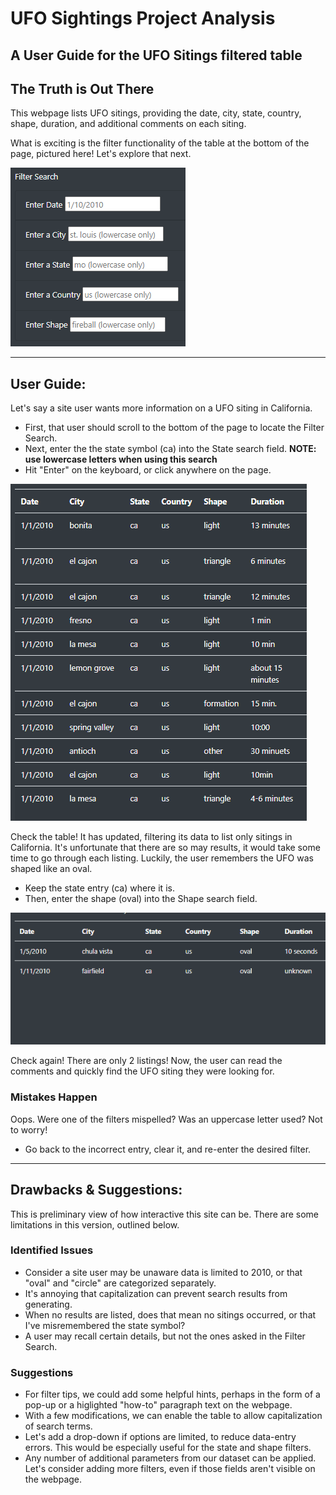 # UFO Sightings Project Analysis
A User Guide for the UFO Sitings filtered table
---------

## The Truth is Out There
This webpage lists UFO sitings, providing the date, city, state, country, shape, duration, and additional comments on each siting.

What is exciting is the filter functionality of the table at the bottom of the page, pictured here! Let's explore that next. 

![Filter Search](https://github.com/emilymcdaniel/UFOs/blob/main/static/images/Filter%20Search.PNG?raw=true)

----

## User Guide:
Let's say a site user wants more information on a UFO siting in California. 
- First, that user should scroll to the bottom of the page to locate the Filter Search.
- Next, enter the the state symbol (ca) into the State search field. **NOTE: use lowercase letters when using this search**
- Hit "Enter" on the keyboard, or click anywhere on the page.

![ca search](https://github.com/emilymcdaniel/UFOs/blob/main/static/images/ca%20search.PNG?raw=true)

Check the table! It has updated, filtering its data to list only sitings in California.
It's unfortunate that there are so may results, it would take some time to go through each listing. Luckily, the user remembers the UFO was shaped like an oval.
- Keep the state entry (ca) where it is.
- Then, enter the shape (oval) into the Shape search field.

![ca and oval search](https://github.com/emilymcdaniel/UFOs/blob/main/static/images/oval%20search.PNG?raw=true)

Check again! There are only 2 listings! 
Now, the user can read the comments and quickly find the UFO siting they were looking for.

### Mistakes Happen
Oops. Were one of the filters mispelled? Was an uppercase letter used? Not to worry!
- Go back to the incorrect entry, clear it, and re-enter the desired filter.

-----

## Drawbacks & Suggestions:
This is preliminary view of how interactive this site can be. There are some limitations in this version, outlined below. 

### Identified Issues
- Consider a site user may be unaware data is limited to 2010, or that "oval" and "circle" are categorized separately.
- It's annoying that capitalization can prevent search results from generating.
- When no results are listed, does that mean no sitings occurred, or that I've misremembered the state symbol?
- A user may recall certain details, but not the ones asked in the Filter Search.

### Suggestions
- For filter tips, we could add some helpful hints, perhaps in the form of a pop-up or a higlighted "how-to" paragraph text on the webpage. 
- With a few modifications, we can enable the table to allow capitalization of search terms.
- Let's add a drop-down if options are limited, to reduce data-entry errors. This would be especially useful for the state and shape filters.
- Any number of additional parameters from our dataset can be applied. Let's consider adding more filters, even if those fields aren't visible on the webpage.
